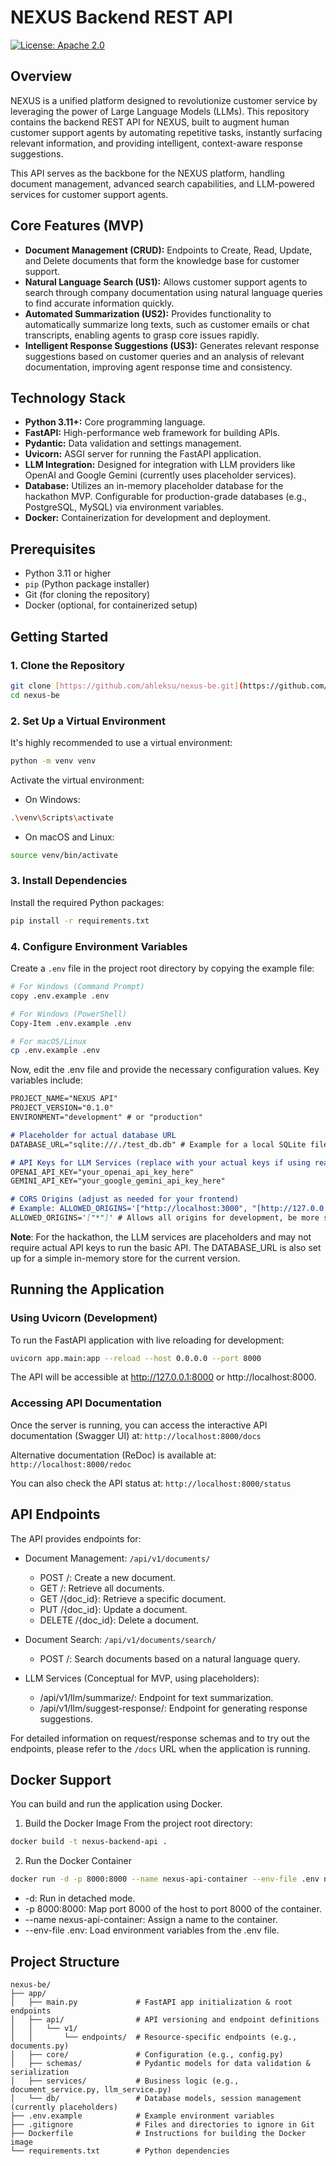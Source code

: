 # NEXUS Backend REST API

[![License: Apache 2.0](https://img.shields.io/badge/License-Apache%202.0-blue.svg)](https://opensource.org/licenses/Apache-2.0)

## Overview

NEXUS is a unified platform designed to revolutionize customer service by leveraging the power of Large Language Models (LLMs). This repository contains the backend REST API for NEXUS, built to augment human customer support agents by automating repetitive tasks, instantly surfacing relevant information, and providing intelligent, context-aware response suggestions.

This API serves as the backbone for the NEXUS platform, handling document management, advanced search capabilities, and LLM-powered services for customer support agents.

## Core Features (MVP)

* **Document Management (CRUD):** Endpoints to Create, Read, Update, and Delete documents that form the knowledge base for customer support.
* **Natural Language Search (US1):** Allows customer support agents to search through company documentation using natural language queries to find accurate information quickly.
* **Automated Summarization (US2):** Provides functionality to automatically summarize long texts, such as customer emails or chat transcripts, enabling agents to grasp core issues rapidly.
* **Intelligent Response Suggestions (US3):** Generates relevant response suggestions based on customer queries and an analysis of relevant documentation, improving agent response time and consistency.

## Technology Stack

* **Python 3.11+:** Core programming language.
* **FastAPI:** High-performance web framework for building APIs.
* **Pydantic:** Data validation and settings management.
* **Uvicorn:** ASGI server for running the FastAPI application.
* **LLM Integration:** Designed for integration with LLM providers like OpenAI and Google Gemini (currently uses placeholder services).
* **Database:** Utilizes an in-memory placeholder database for the hackathon MVP. Configurable for production-grade databases (e.g., PostgreSQL, MySQL) via environment variables.
* **Docker:** Containerization for development and deployment.

## Prerequisites

* Python 3.11 or higher
* `pip` (Python package installer)
* Git (for cloning the repository)
* Docker (optional, for containerized setup)

## Getting Started

### 1. Clone the Repository

```bash
git clone [https://github.com/ahleksu/nexus-be.git](https://github.com/ahleksu/nexus-be.git)
cd nexus-be
```

### 2. Set Up a Virtual Environment

It's highly recommended to use a virtual environment:

```bash
python -m venv venv
```

Activate the virtual environment:

- On Windows:

```bash
.\venv\Scripts\activate
```

- On macOS and Linux:
```bash
source venv/bin/activate
```

### 3. Install Dependencies

Install the required Python packages:

```bash
pip install -r requirements.txt
```

### 4. Configure Environment Variables

Create a `.env` file in the project root directory by copying the example file:

```bash
# For Windows (Command Prompt)
copy .env.example .env

# For Windows (PowerShell)
Copy-Item .env.example .env

# For macOS/Linux
cp .env.example .env
```
Now, edit the .env file and provide the necessary configuration values. Key variables include:

```markdown
PROJECT_NAME="NEXUS API"
PROJECT_VERSION="0.1.0"
ENVIRONMENT="development" # or "production"

# Placeholder for actual database URL
DATABASE_URL="sqlite:///./test_db.db" # Example for a local SQLite file (update as needed)

# API Keys for LLM Services (replace with your actual keys if using real services)
OPENAI_API_KEY="your_openai_api_key_here"
GEMINI_API_KEY="your_google_gemini_api_key_here"

# CORS Origins (adjust as needed for your frontend)
# Example: ALLOWED_ORIGINS='["http://localhost:3000", "[http://127.0.0.1:3000](http://127.0.0.1:3000)"]'
ALLOWED_ORIGINS='["*"]' # Allows all origins for development, be more specific for production
```

**Note**: For the hackathon, the LLM services are placeholders and may not require actual API keys to run the basic API. The DATABASE_URL is also set up for a simple in-memory store for the current version.

## Running the Application

### Using Uvicorn (Development)

To run the FastAPI application with live reloading for development:

```bash
uvicorn app.main:app --reload --host 0.0.0.0 --port 8000
```

The API will be accessible at http://127.0.0.1:8000 or http://localhost:8000.

### Accessing API Documentation

Once the server is running, you can access the interactive API documentation (Swagger UI) at: `http://localhost:8000/docs`

Alternative documentation (ReDoc) is available at: `http://localhost:8000/redoc`

You can also check the API status at: `http://localhost:8000/status`

## API Endpoints

The API provides endpoints for:

- Document Management: `/api/v1/documents/`
    - POST /: Create a new document.
    - GET /: Retrieve all documents.
    - GET /{doc_id}: Retrieve a specific document.
    - PUT /{doc_id}: Update a document.
    - DELETE /{doc_id}: Delete a document.

- Document Search: `/api/v1/documents/search/`
    - POST /: Search documents based on a natural language query.

- LLM Services (Conceptual for MVP, using placeholders):
    - /api/v1/llm/summarize/: Endpoint for text summarization.
    - /api/v1/llm/suggest-response/: Endpoint for generating response suggestions.

For detailed information on request/response schemas and to try out the endpoints, please refer to the `/docs` URL when the application is running.

## Docker Support

You can build and run the application using Docker.

1. Build the Docker Image
From the project root directory:

```bash
docker build -t nexus-backend-api .
```

2. Run the Docker Container

```bash
docker run -d -p 8000:8000 --name nexus-api-container --env-file .env nexus-backend-api
```

- -d: Run in detached mode.
- -p 8000:8000: Map port 8000 of the host to port 8000 of the container.
- --name nexus-api-container: Assign a name to the container.
- --env-file .env: Load environment variables from the .env file.

## Project Structure

```
nexus-be/
├── app/
│   ├── main.py             # FastAPI app initialization & root endpoints
│   ├── api/                # API versioning and endpoint definitions
│   │   └── v1/
│   │       └── endpoints/  # Resource-specific endpoints (e.g., documents.py)
│   ├── core/               # Configuration (e.g., config.py)
│   ├── schemas/            # Pydantic models for data validation & serialization
│   ├── services/           # Business logic (e.g., document_service.py, llm_service.py)
│   └── db/                 # Database models, session management (currently placeholders)
├── .env.example            # Example environment variables
├── .gitignore              # Files and directories to ignore in Git
├── Dockerfile              # Instructions for building the Docker image
└── requirements.txt        # Python dependencies
```